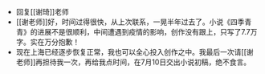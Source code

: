 - 回复[[谢琦]]老师
- [[谢老师]]好，时间过得很快，从上次联系，一晃半年过去了。小说《四季青青》的进展不是很顺利，中间遭遇到疫情的影响，创作没有跟上，只写了7.7万字。实在万分抱歉！
- 现在上海已经逐步恢复正常，我也可以全心投入创作之中。我最后一次请[[谢老师]]再担待我一次，再给我点时间，在7月10日交出小说初稿，绝不食言。

